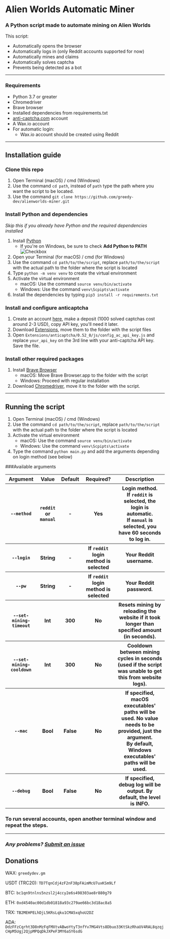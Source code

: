 # Alien Worlds Automatic Miner

### A Python script made to automate mining on Alien Worlds

This script:
- Automatically opens the browser
- Automatically logs in (only Reddit accounts supported for now)
- Automatically mines and claims
- Automatically solves captcha
- Prevents being detected as a bot

---

### Requirements
- Python 3.7 or greater
- Chromedriver
- Brave browser
- Installed dependencies from requirements.txt
- [anti-captcha.com](http://getcaptchasolution.com/l5hst1crpb) account
- A Wax.io account
- For automatic login:
  - Wax.io account should be created using Reddit

---

## Installation guide

### Clone this repo
1. Open Terminal (macOS) / cmd (Windows)
2. Use the command `cd path`, instead of `path` type the path where you want the script to be located.
3. Use the command `git clone https://github.com/greedy-dev/alienworlds-miner.git`

### Install Python and dependencies
*Skip this if you already have Python and the required dependencies installed*
1. Install [Python](https://www.python.org/downloads/release/python-395/)
   - If you're on Windows, be sure to check **Add Python to PATH** <br /> ![Checkbox](https://imgur.com/a/VocHxf4)
2. Open your Terminal (for macOS) / cmd (for Windows)
3. Use the command `cd path/to/the/script`, replace `path/to/the/script` with the actual path to the folder where the script is located
4. Type `python -m venv venv` to create the virtual environment
5. Activate the virtual environment
    - macOS: Use the command `source venv/bin/activate`
    - Windows: Use the command `venv\Scpipts\activate`
6. Install the dependencies by typing `pip3 install -r requirements.txt`

### Install and configure anticaptcha
1. Create an account [here](http://getcaptchasolution.com/l5hst1crpb), make a deposit (1000 solved captchas cost around 2-3 USD), copy API key, you'll need it later.
2. Download [Extensions](https://dropover.cloud/7e74f665dc8bef23ca0a58776a812f5a), move them to the folder with the script files
3. Open `Extensions/anticaptcha/0.52_0/js/config_ac_api_key.js` and replace `your_api_key` on the 3rd line with your anti-captcha API key. Save the file.

### Install other required packages
1. Install [Brave Browser](https://brave.com)
   - macOS: Move Brave Browser.app to the folder with the script
   - Windows: Proceed with regular installation
2. Download [Chromedriver](https://chromedriver.chromium.org/downloads), move it to the folder with the script.
---
## Running the script
1. Open Terminal (macOS) / cmd (Windows)
2. Use the command `cd path/to/the/script`, replace `path/to/the/script` with the actual path to the folder where the script is located
3. Activate the virtual environment
    - macOS: Use the command `source venv/bin/activate`
    - Windows: Use the command `venv\Scpipts\activate`
4. Type the command `python main.py` and add the arguments depending on login method (see below)

###Available arguments
<table>
   <tr>
      <th><b>Argument</b></th>
      <th><b>Value</b></th>
      <th><b>Default</b></th>
      <th><b>Required?</b></th>
      <th><b>Description</b></th>
   </tr>
   <tr>
      <th><code>--method</code></th>
      <th><code>reddit</code> or <code>manual</code></th>
      <th>-</th>
      <th>Yes</th>
      <th>Login method. <br /> If <code>reddit</code> is selected, the login is automatic. <br /> If <code>manual</code> is selected, you have 60 seconds to log in.</th>
   </tr>
   <tr>
      <th><code>--login</code></th>
      <th>String</th>
      <th>-</th>
      <th>If <code>reddit</code> login method is selected</th>
      <th>Your Reddit username.</th>
   </tr>
   <tr>
      <th><code>--pw</code></th>
      <th>String</th>
      <th>-</th>
      <th>If <code>reddit</code> login method is selected</th>
      <th>Your Reddit password.</th>
   </tr>
   <tr>
      <th><code>--set-mining-timeout</code></th>
      <th>Int</th>
      <th>300</th>
      <th>No</th>
      <th>Resets mining by reloading the website if it took longer than specified amount (in seconds).</th>
   </tr>
   <tr>
      <th><code>--set-mining-cooldown</code></th>
      <th>Int</th>
      <th>300</th>
      <th>No</th>
      <th>Cooldown between mining cycles in seconds (used if the script was unable to get this from website logs).</th>
   </tr>
   <tr>
      <th><code>--mac</code></th>
      <th>Bool</th>
      <th>False</th>
      <th>No</th>
      <th>If specified, macOS executables' paths will be used. No value needs to be provided, just the argument. <br /> By default, Windows executables' paths will be used.</th>
   </tr>
   <tr>
      <th><code>--debug</code></th>
      <th>Bool</th>
      <th>False</th>
      <th>No</th>
      <th>If specified, debug log will be output. By default, the level is INFO.</th>
   </tr>
</table>

### To run several accounts, open another terminal window and repeat the steps.

---

### *Any problems? [Submit an issue](https://github.com/greedy-dev/alienworlds-miner/issues/new)*


## Donations

WAX: `greedydev.gm`

USDT (TRC20): `TD7TqnCdj4zF2nF38pFAimMcU7uxKSm9Lf`

BTC: `bc1qn9tnlns5nzsl2j4ccy2e6s498303ae8r880g79`

ETH: `0xd4540ac00d1db01818a93c279ae66bc3d18ac8a5`

TRX: `TB2MEHPELhDjL5KRsLqku1CMA5xqhoU2DZ`

ADA: `DdzFFzCqrht3D8nMzFqFMXtvABwoYtyT3nfYv7MG4Vts8Dbuo33KtSkzRhaUV4RAL8qzqjCHpM5Ugj2QjpMPQqDkJXPeF3MY6aSY6sdG`